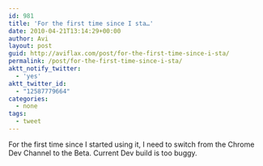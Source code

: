 ```yaml
---
id: 981
title: 'For the first time since I sta…'
date: 2010-04-21T13:14:29+00:00
author: Avi
layout: post
guid: http://aviflax.com/post/for-the-first-time-since-i-sta/
permalink: /post/for-the-first-time-since-i-sta/
aktt_notify_twitter:
  - 'yes'
aktt_twitter_id:
  - "12587779664"
categories:
  - none
tags:
  - tweet
---
```

For the first time since I started using it, I need to switch from the Chrome Dev Channel to the Beta. Current Dev build is too buggy.